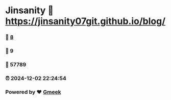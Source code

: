 # Jinsanity :link: https://jinsanity07git.github.io/blog/ 
### :page_facing_up: [8](https://jinsanity07git.github.io/blog//tag.html) 
### :speech_balloon: 9 
### :hibiscus: 57789 
### :alarm_clock: 2024-12-02 22:24:54 
### Powered by :heart: [Gmeek](https://github.com/Meekdai/Gmeek)
